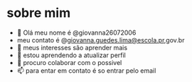 # sobre mim 

- 👋 Olá meu nome é @giovanna26072006
- meu contato é @giovanna.guedes.lima@escola.pr,gov.br
- 👀 meus interesses são aprender mais
- 🌱 estou aprendendo a atualizar perfil
- 💞️ procuro colaborar com o possivel 
- 📫 para entar em contato é so entrar pelo email 

<!---
giovanna26072006/giovanna26072006 is a ✨ special ✨ repository because its `README.md` (this file) appears on your GitHub profile.
You can click the Preview link to take a look at your changes.
--->
